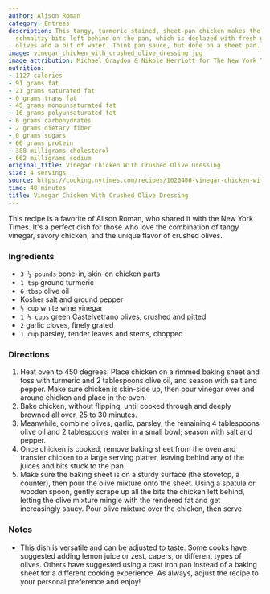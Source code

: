 ```yaml
---
author: Alison Roman
category: Entrees
description: This tangy, turmeric-stained, sheet-pan chicken makes the most of the
  schmaltzy bits left behind on the pan, which is deglazed with fresh garlic, briny
  olives and a bit of water. Think pan sauce, but done on a sheet pan.
image: vinegar_chicken_with_crushed_olive_dressing.jpg
image_attribution: Michael Graydon & Nikole Herriott for The New York Times
nutrition:
- 1127 calories
- 91 grams fat
- 21 grams saturated fat
- 0 grams trans fat
- 45 grams monounsaturated fat
- 16 grams polyunsaturated fat
- 6 grams carbohydrates
- 2 grams dietary fiber
- 0 grams sugars
- 66 grams protein
- 388 milligrams cholesterol
- 662 milligrams sodium
original_title: Vinegar Chicken With Crushed Olive Dressing
size: 4 servings
source: https://cooking.nytimes.com/recipes/1020486-vinegar-chicken-with-crushed-olive-dressing
time: 40 minutes
title: Vinegar Chicken With Crushed Olive Dressing
---
```

This recipe is a favorite of Alison Roman, who shared it with the New York Times. It's a perfect dish for those who love the combination of tangy vinegar, savory chicken, and the unique flavor of crushed olives.

### Ingredients

* `3 ½ pounds` bone-in, skin-on chicken parts
* `1 tsp` ground turmeric
* `6 tbsp` olive oil
* Kosher salt and ground pepper
* `½ cup` white wine vinegar
* `1 ½ cups` green Castelvetrano olives, crushed and pitted
* `2` garlic cloves, finely grated
* `1 cup` parsley, tender leaves and stems, chopped

### Directions

1. Heat oven to 450 degrees. Place chicken on a rimmed baking sheet and toss with turmeric and 2 tablespoons olive oil, and season with salt and pepper. Make sure chicken is skin-side up, then pour vinegar over and around chicken and place in the oven.
2. Bake chicken, without flipping, until cooked through and deeply browned all over, 25 to 30 minutes.
3. Meanwhile, combine olives, garlic, parsley, the remaining 4 tablespoons olive oil and 2 tablespoons water in a small bowl; season with salt and pepper.
4. Once chicken is cooked, remove baking sheet from the oven and transfer chicken to a large serving platter, leaving behind any of the juices and bits stuck to the pan.
5. Make sure the baking sheet is on a sturdy surface (the stovetop, a counter), then pour the olive mixture onto the sheet. Using a spatula or wooden spoon, gently scrape up all the bits the chicken left behind, letting the olive mixture mingle with the rendered fat and get increasingly saucy. Pour olive mixture over the chicken, then serve.

### Notes

- This dish is versatile and can be adjusted to taste. Some cooks have suggested adding lemon juice or zest, capers, or different types of olives. Others have suggested using a cast iron pan instead of a baking sheet for a different cooking experience. As always, adjust the recipe to your personal preference and enjoy!